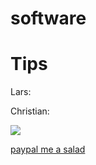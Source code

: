 # software

# Tips

Lars:

Christian:

<a href="https://www.buymeacoffee.com/c.mz"><img src="https://img.buymeacoffee.com/button-api/?text=Buy me a salad&emoji=🥗&slug=c.mz&button_colour=40DCA5&font_colour=ffffff&font_family=Cookie&outline_colour=000000&coffee_colour=FFDD00" /></a>

<script type="text/javascript" src="https://www.paypal.com/paypalme/christianmueller659" data-name="bmc-button" data-slug="c.mz" data-color="#003087" data-emoji="🥗"  data-font="Lato" data-text="PayPal me a salad" data-outline-color="#ffffff" data-font-color="#ffffff" data-coffee-color="#FFDD00" ></script>

[paypal me a salad]([https://www.paypal.com/paypalme/christianmueller659])
